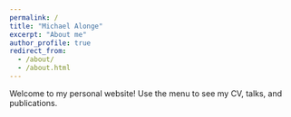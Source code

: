 ```yaml
---
permalink: /
title: "Michael Alonge"
excerpt: "About me"
author_profile: true
redirect_from: 
  - /about/
  - /about.html
---
```


Welcome to my personal website! Use the menu to see my CV, talks, and publications.
